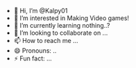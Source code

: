 - 👋 Hi, I’m @Kalpy01
- 👀 I’m interested in Making Video games!
- 🌱 I’m currently learning nothing..?
- 💞️ I’m looking to collaborate on ...
- 📫 How to reach me ...
- 😄 Pronouns: ..
- ⚡ Fun fact: ...

<!---
Kalpy01/Kalpy01 is a ✨ special ✨ repository because its `README.md` (this file) appears on your GitHub profile.
You can click the Preview link to take a look at your changes.
--->
